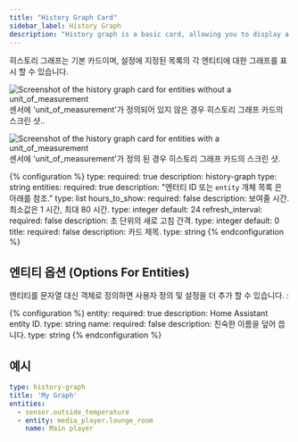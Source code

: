 ```yaml
---
title: "History Graph Card"
sidebar_label: History Graph
description: "History graph is a basic card, allowing you to display a graph for each of the entities in the list specified as config."
---
```


히스토리 그래프는 기본 카드이며, 설정에 지정된 목록의 각 엔티티에 대한 그래프를 표시 할 수 있습니다.

<p class='img'>
<img src='/images/lovelace/lovelace_history_graph.png' alt='Screenshot of the history graph card for entities without a unit_of_measurement'>
센서에 'unit_of_measurement'가 정의되어 있지 않은 경우 히스토리 그래프 카드의 스크린 샷..
</p>

<p class='img'>
<img src='/images/lovelace/lovelace_history_graph_lines.png' alt='Screenshot of the history graph card for entities with a unit_of_measurement'>
센서에 'unit_of_measurement'가 정의 된 경우 히스토리 그래프 카드의 스크린 샷.
</p>

{% configuration %}
type:
  required: true
  description: history-graph
  type: string
entities:
  required: true
  description: "엔터티 ID 또는 `entity` 개체 목록 은 아래를 참조."
  type: list
hours_to_show:
  required: false
  description: 보여줄 시간. 최소값은 1 시간, 최대 80 시간.
  type: integer
  default: 24
refresh_interval:
  required: false
  description: 초 단위의 새로 고침 간격.
  type: integer
  default: 0
title:
  required: false
  description: 카드 제목.
  type: string
{% endconfiguration %}

## 엔티티 옵션 (Options For Entities)

엔티티를 문자열 대신 객체로 정의하면 사용자 정의 및 설정을 더 추가 할 수 있습니다. :

{% configuration %}
entity:
  required: true
  description: Home Assistant entity ID.
  type: string
name:
  required: false
  description: 친숙한 이름을 덮어 씁니다.
  type: string
{% endconfiguration %}

## 예시 

```yaml
type: history-graph
title: 'My Graph'
entities:
  - sensor.outside_temperature
  - entity: media_player.lounge_room
    name: Main player
```
